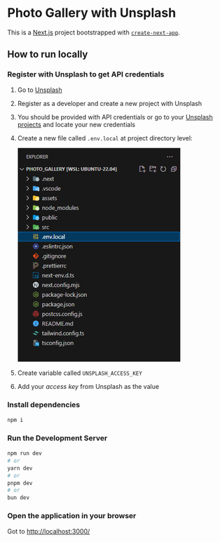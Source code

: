 # Photo Gallery with Unsplash

This is a [Next.js](https://nextjs.org/) project bootstrapped with [`create-next-app`](https://github.com/vercel/next.js/tree/canary/packages/create-next-app).

## How to run locally

### Register with Unsplash to get API credentials

1. Go to [Unsplash](https://unsplash.com/developers)

1. Register as a developer and create a new project with Unsplash

1. You should be provided with API credentials or go to your [Unsplash projects](https://unsplash.com/oauth/applications) and locate your new credentials

1. Create a new file called `.env.local` at project directory level:

    ![.env.local](https://github.com/Heath-Lester/photo-gallery/blob/main/assets/images/env.local.png)

1. Create variable called `UNSPLASH_ACCESS_KEY`

1. Add your _access key_ from Unsplash as the value

### Install dependencies

```bash
npm i
```

### Run the Development Server

```bash
npm run dev
# or
yarn dev
# or
pnpm dev
# or
bun dev
```

### Open the application in your browser

Got to [http://localhost:3000/](http://localhost:3000/)
